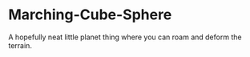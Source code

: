 # Marching-Cube-Sphere

A hopefully neat little planet thing where you can roam and deform the terrain.
